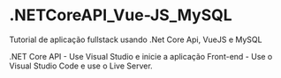 # .NETCoreAPI_Vue-JS_MySQL
Tutorial de aplicação fullstack usando .Net Core Api, VueJS e MySQL

.NET Core API - Use Visual Studio e inicie a aplicação
Front-end - Use o Visual Studio Code e use o Live Server.
